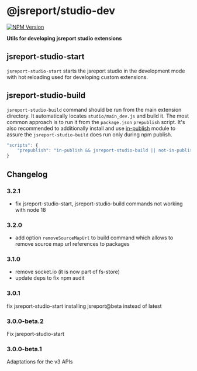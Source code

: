 # @jsreport/studio-dev

[![NPM Version](http://img.shields.io/npm/v/@jsreport/studio-dev.svg?style=flat-square)](https://npmjs.com/package/@jsreport/studio-dev)

**Utils for developing jsreport studio extensions**

## jsreport-studio-start
`jsreport-studio-start` starts the jsreport studio in the development mode with hot reloading used for developing custom extensions.

## jsreport-studio-build

`jsreport-studio-build` command should be run from the main extension directory. It automatically locates `studio/main_dev.js` and build it. The most common approach is to run it from the `package.json`  `prepublish` script. It's also recommended to additionally install and use [in-publish](https://github.com/iarna/in-publish) module to assure the `jsreport-studio-build` does run only during npm publish.

```js
"scripts": {
    "prepublish": "in-publish && jsreport-studio-build || not-in-publish"
}
```

## Changelog

### 3.2.1

- fix jsreport-studio-start, jsreport-studio-build commands not working with node 18

### 3.2.0

- add option `removeSourceMapUrl` to build command which allows to remove source map url references to packages

### 3.1.0

- remove socket.io (it is now part of fs-store)
- update deps to fix npm audit

### 3.0.1

fix jsreport-studio-start installing jsreport@beta instead of latest

### 3.0.0-beta.2

Fix jsreport-studio-start


### 3.0.0-beta.1

Adaptations for the v3 APIs



